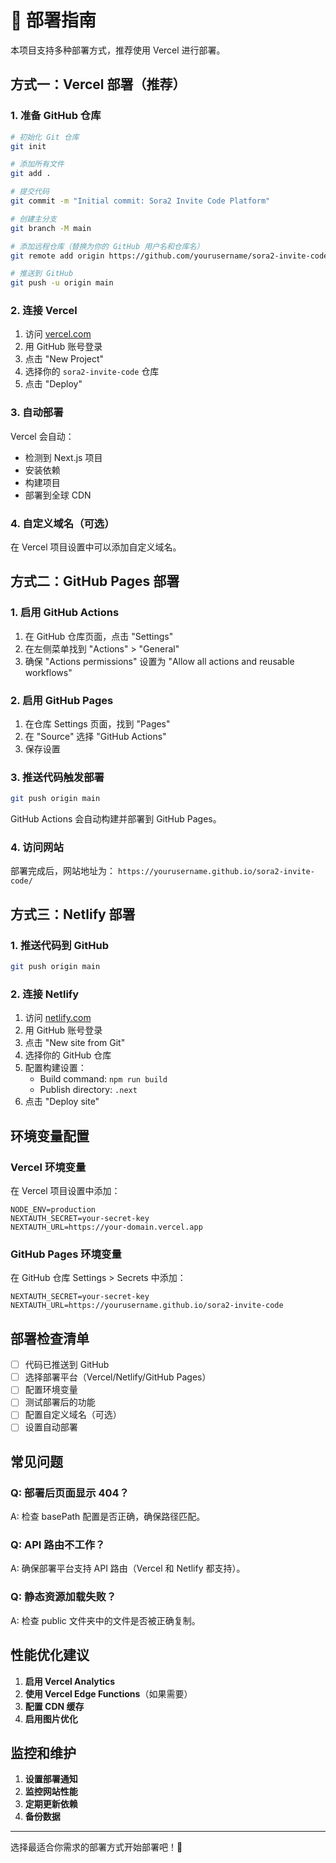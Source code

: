 # 🚀 部署指南

本项目支持多种部署方式，推荐使用 Vercel 进行部署。

## 方式一：Vercel 部署（推荐）

### 1. 准备 GitHub 仓库

```bash
# 初始化 Git 仓库
git init

# 添加所有文件
git add .

# 提交代码
git commit -m "Initial commit: Sora2 Invite Code Platform"

# 创建主分支
git branch -M main

# 添加远程仓库（替换为你的 GitHub 用户名和仓库名）
git remote add origin https://github.com/yourusername/sora2-invite-code.git

# 推送到 GitHub
git push -u origin main
```

### 2. 连接 Vercel

1. 访问 [vercel.com](https://vercel.com)
2. 用 GitHub 账号登录
3. 点击 "New Project"
4. 选择你的 `sora2-invite-code` 仓库
5. 点击 "Deploy"

### 3. 自动部署

Vercel 会自动：
- 检测到 Next.js 项目
- 安装依赖
- 构建项目
- 部署到全球 CDN

### 4. 自定义域名（可选）

在 Vercel 项目设置中可以添加自定义域名。

## 方式二：GitHub Pages 部署

### 1. 启用 GitHub Actions

1. 在 GitHub 仓库页面，点击 "Settings"
2. 在左侧菜单找到 "Actions" > "General"
3. 确保 "Actions permissions" 设置为 "Allow all actions and reusable workflows"

### 2. 启用 GitHub Pages

1. 在仓库 Settings 页面，找到 "Pages"
2. 在 "Source" 选择 "GitHub Actions"
3. 保存设置

### 3. 推送代码触发部署

```bash
git push origin main
```

GitHub Actions 会自动构建并部署到 GitHub Pages。

### 4. 访问网站

部署完成后，网站地址为：
`https://yourusername.github.io/sora2-invite-code/`

## 方式三：Netlify 部署

### 1. 推送代码到 GitHub

```bash
git push origin main
```

### 2. 连接 Netlify

1. 访问 [netlify.com](https://netlify.com)
2. 用 GitHub 账号登录
3. 点击 "New site from Git"
4. 选择你的 GitHub 仓库
5. 配置构建设置：
   - Build command: `npm run build`
   - Publish directory: `.next`
6. 点击 "Deploy site"

## 环境变量配置

### Vercel 环境变量

在 Vercel 项目设置中添加：

```
NODE_ENV=production
NEXTAUTH_SECRET=your-secret-key
NEXTAUTH_URL=https://your-domain.vercel.app
```

### GitHub Pages 环境变量

在 GitHub 仓库 Settings > Secrets 中添加：

```
NEXTAUTH_SECRET=your-secret-key
NEXTAUTH_URL=https://yourusername.github.io/sora2-invite-code
```

## 部署检查清单

- [ ] 代码已推送到 GitHub
- [ ] 选择部署平台（Vercel/Netlify/GitHub Pages）
- [ ] 配置环境变量
- [ ] 测试部署后的功能
- [ ] 配置自定义域名（可选）
- [ ] 设置自动部署

## 常见问题

### Q: 部署后页面显示 404？
A: 检查 basePath 配置是否正确，确保路径匹配。

### Q: API 路由不工作？
A: 确保部署平台支持 API 路由（Vercel 和 Netlify 都支持）。

### Q: 静态资源加载失败？
A: 检查 public 文件夹中的文件是否被正确复制。

## 性能优化建议

1. **启用 Vercel Analytics**
2. **使用 Vercel Edge Functions**（如果需要）
3. **配置 CDN 缓存**
4. **启用图片优化**

## 监控和维护

1. **设置部署通知**
2. **监控网站性能**
3. **定期更新依赖**
4. **备份数据**

---

选择最适合你需求的部署方式开始部署吧！🚀

